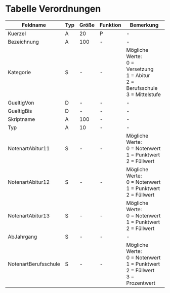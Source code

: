 # Tabelle Verordnungen



| Feldname             | Typ | Größe | Funktion | Bemerkung                                |
|----------------------|-----|-------|----------|------------------------------------------|
| Kuerzel              | A   | 20    | P        | -                                        |
| Bezeichnung          | A   | 100   | -        | -                                        |
| Kategorie            | S   | -     | -        | Mögliche Werte:<br/>0 = Versetzung<br/>1 = Abitur<br/>2 = Berufsschule<br/>3 = Mittelstufe |
| GueltigVon           | D   | -     | -        | -                                        |
| GueltigBis           | D   | -     | -        | -                                        |
| Skriptname           | A   | 100   | -        | -                                        |
| Typ                  | A   | 10    | -        | -                                        |
| NotenartAbitur11     | S   | -     | -        | Mögliche Werte:<br/>0 = Notenwert<br/>1 = Punktwert<br/>2 = Füllwert |
| NotenartAbitur12     | S   | -     | -        | Mögliche Werte:<br/>0 = Notenwert<br/>1 = Punktwert<br/>2 = Füllwert |
| NotenartAbitur13     | S   | -     | -        | Mögliche Werte:<br/>0 = Notenwert<br/>1 = Punktwert<br/>2 = Füllwert |
| AbJahrgang           | S   | -     | -        | -                                        |
| NotenartBerufsschule | S   | -     | -        | Mögliche Werte:<br/>0 = Notenwert<br/>1 = Punktwert<br/>2 = Füllwert<br/>3 = Prozentwert |


